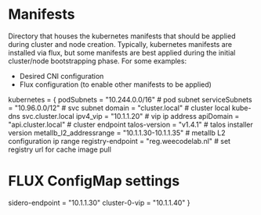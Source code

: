 # Manifests

Directory that houses the kubernetes manifests that should be applied during cluster and node creation. Typically, kubernetes manifests are installed via flux, but some manifests are best applied during the initial cluster/node bootstrapping phase. For some examples:

* Desired CNI configuration
* Flux configuration (to enable other manifests to be applied)

kubernetes = {
  podSubnets              = "10.244.0.0/16"       # pod subnet
  serviceSubnets          = "10.96.0.0/12"        # svc subnet
  domain                  = "cluster.local"       # cluster local kube-dns svc.cluster.local
  ipv4_vip                = "10.1.1.20"           # vip ip address
  apiDomain               = "api.cluster.local"   # cluster endpoint
  talos-version           = "v1.4.1"              # talos installer version
  metallb_l2_addressrange = "10.1.1.30-10.1.1.35" # metallb L2 configuration ip range
  registry-endpoint       = "reg.weecodelab.nl"   # set registry url for cache image pull

# FLUX ConfigMap settings

  sidero-endpoint = "10.1.1.30"
  cluster-0-vip   = "10.1.1.40"
}
